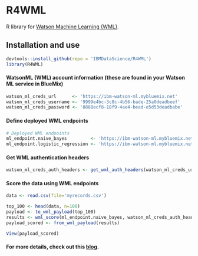 # R4WML

R library for [Watson Machine Learning (WML)](https://www.ibm.com/cloud/machine-learning). 



## Installation and use

```R
devtools::install_github(repo = 'IBMDataScience/R4WML')
library(R4WML)
```

#### WatsonML (WML) account information (these are found in your Watson ML service in BlueMix)

```R
watson_ml_creds_url      <- 'https://ibm-watson-ml.mybluemix.net'
watson_ml_creds_username <- '9999e4bc-3c8c-4b56-bade-25a0deadbeef'
watson_ml_creds_password <- '8888ecf8-18f9-4ae4-bead-e5d53deadbabe'
```

#### Define deployed WML endpoints

```R
# Deployed WML endpoints
ml_endpoint.naive_bayes         <- 'https://ibm-watson-ml.mybluemix.net/v3/wml_instances/5a239919-4deb-4aa2-b02e-4374beefdead/published_models/b7415c48-d4ea-4053-a457-4374beefdead/deployments/c2e94d8f-8004-4cb9-879c-4374beefdead/online'
ml_endpoint.logistic_regression <- 'https://ibm-watson-ml.mybluemix.net/v3/wml_instances/5a239919-4deb-4aa2-b02e-4374beefdead/published_models/ad78deec-3e7f-4f78-96d3-4374beefdead/deployments/d4dd1c64-c763-411f-9c91-4374beefdead/online'
```

#### Get WML authentication headers

```R
watson_ml_creds_auth_headers <- get_wml_auth_headers(watson_ml_creds_url, watson_ml_creds_username, watson_ml_creds_password)
```

#### Score the data using WML endpoints

```R
data <- read.csv(file='myrecords.csv')

top_100 <- head(data, n=100)
payload <- to_wml_payload(top_100)
results <- wml_score(ml_endpoint.naive_bayes, watson_ml_creds_auth_headers, payload)
payload_scored <- from_wml_payload(results)

View(payload_scored)
```

#### For more details, check out this [blog](https://datascience.ibm.com/blog/scoring-with-watson-machine-learning-using-r/).
